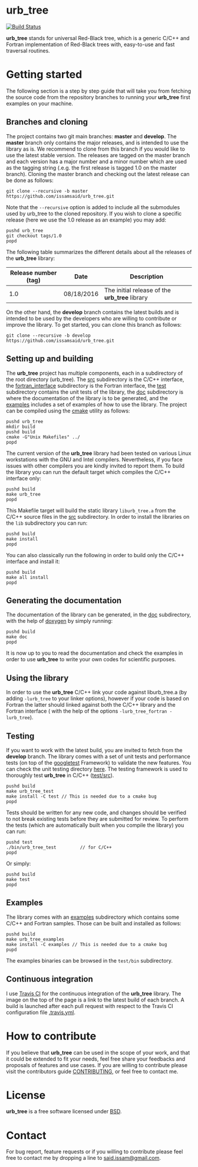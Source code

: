 # urb_tree
[![Build Status](https://travis-ci.org/issamsaid/urb_tree.svg?branch=master)](https://travis-ci.org/issamsaid/urb_tree)

<b>urb_tree</b> stands for universal Red-Black tree, which is a generic C/C++ 
and Fortran implementation of Red-Black trees with, easy-to-use and fast 
traversal routines. 

# Getting started
The following section is a step by step guide that will take you from fetching
the source code from the repository branches to running your <b>urb_tree</b> first 
examples on your machine.

## Branches and cloning
The project contains two git main branches: **master** and **develop**. 
The **master** branch only contains the major releases, and 
is intended to use the library as is.
We recommend to clone from this branch if you would like to use 
the latest stable version. 
The releases are tagged on the master branch and each version has a major
number and a minor number which are used as the tagging string (.e.g. the 
first release is tagged 1.0 on the master branch).
Cloning the master branch and checking out the latest release can
be done as follows:
```
git clone --recursive -b master https://github.com/issamsaid/urb_tree.git
```
Note that the `--recursive` option is added to include all the submodules used
by urb_tree to the cloned repository. 
If you wish to clone a specific release (here we use the 1.0 release as
an example) you may add:
```
pushd urb_tree
git checkout tags/1.0
popd
``` 
The following table summarizes the different details about all the 
releases of the <b>urb_tree</b> library:</br>

Release number (tag)  | Date         | Description                                    
--------------------- | ------------ | -----------------------------------------------
1.0                   | 08/18/2016   | The initial release of the <b>urb_tree</b> library

On the other hand, the **develop** branch contains the latest builds and is
intended to be used by the developers who are willing to contribute or improve 
the library. To get started, you can clone this branch as follows:
```
git clone --recursive -b develop https://github.com/issamsaid/urb_tree.git
```

## Setting up and building
The <b>urb_tree</b> project has multiple components, each in a subdirectory of the
root directory (urb_tree). The [src](https://github.com/issamsaid/urb_tree/tree/master/src)
subdirectory is the C/C++ interface, the 
[fortran_interface](https://github.com/issamsaid/urb_tree/tree/master/fortran_interface)
subdirectory is the Fortran interface, the 
[test](https://github.com/issamsaid/urb_tree/tree/master/test) subdirectory contains
 the unit tests of the library, 
 the [doc](https://github.com/issamsaid/urb_tree/tree/master/doc) subdirectory is 
 where the documentation of the library is to be generated,
 and the [examples](https://github.com/issamsaid/urb_tree/tree/master/examples) includes a set of examples of how to use the library.
The project can be compiled using the [cmake](https://cmake.org/) utility
 as follows:
```
pushd urb_tree
mkdir build
pushd build
cmake -G"Unix Makefiles" ../
popd
```
The current version of the <b>urb_tree</b> library had been tested on various Linux 
workstations with the GNU and Intel compilers. Nevertheless, if you face issues 
with other compilers you are kindly invited to report them.
To build the library you can run the default target which compiles the C/C++ 
interface only:
```
pushd build
make urb_tree
popd 
```
This Makefile target will build the static library `liburb_tree.a` from the C/C++ 
source files in the [src](https://github.com/issamsaid/urb_tree/tree/master/src)
subdirectory. 
In order to install the libraries on the `lib` subdirectory you can run:
```
pushd build
make install
popd
```
You can also classically run the following in order to build only the 
C/C++ interface and install it:
```
pushd build
make all install
popd
```

## Generating the documentation
The documentation of the library can be generated, in the [doc](https://github.com/issamsaid/urb_tree/tree/master/doc) subdirectory,
with the help of [doxygen](http://www.stack.nl/~dimitri/doxygen/) by simply running:
```
pushd build
make doc
popd
```
It is now up to you to read the documentation and check the examples in order 
to use <b>urb_tree</b> to write your own codes for scientific purposes.

## Using the library
In order to use the <b>urb_tree</b> C/C++ link your code against liburb_tree.a 
(by adding `-lurb_tree` to your linker options), 
however if your code is based on Fortran the 
latter should linked against both the C/C++ library and the Fortran interface (
with the help of the options `-lurb_tree_fortran -lurb_tree`).<br/>

## Testing
If you want to work with the latest build, you are invited to fetch from the 
**develop** branch. The library comes with a set of unit tests and performance 
tests (on top of the [googletest](https://github.com/google/googletest/) 
Framework) to validate the new features. You can check the unit testing 
directory [here](https://github.com/issamsaid/urb_tree/tree/master/test).
The testing framework is used to thoroughly test <b>urb_tree</b> in C/C++ 
([test/src](https://github.com/issamsaid/urb_tree/tree/master/test/src)). 
```
pushd build
make urb_tree_test
make install -C test // This is needed due to a cmake bug
popd
```
Tests should be written for any new code, and changes should be verified to not 
break existing tests before they are submitted for review. 
To perform the tests (which are automatically built when you compile
the library) you can run:
```
pushd test
./bin/urb_tree_test         // for C/C++
popd
```
Or simply:
```
pushd build
make test
popd
```

## Examples
The library comes with an 
[examples](https://github.com/issamsaid/urb_tree/tree/master/examples)
subdirectory which contains some C/C++ and Fortran samples. Those can be built
and installed as follows:
```
pushd build
make urb_tree_examples
make install -C examples // This is needed due to a cmake bug
pupd
```
The examples binaries can be browsed in the `test/bin` subdirectory.

## Continuous integration
I use [Travis CI](https://travis-ci.org/issamsaid/urb_tree) for the continuous 
integration of the <b>urb_tree</b> library. The image on the top of the page is a
link to the latest build of each branch.
A build is launched after each pull request with respect to the Travis CI 
configuration file 
[.travis.yml](https://github.com/issamsaid/urb_tree/tree/master/.travis.yml).

# How to contribute
If you believe that <b>urb_tree</b> can be used in the scope of your work,
and that it could be extended to fit your needs, feel free share 
your feedbacks and proposals of features and use cases. 
If you are willing to contribute please visit the contributors guide
[CONTRIBUTING](https://github.com/issamsaid/urb_tree/tree/master/CONTRIBUTING.md),
or feel free to contact me.

# License
<b>urb_tree</b> is a free software licensed under 
[BSD](https://github.com/issamsaid/urb_tree/tree/master/LICENSE.md).

# Contact
For bug report, feature requests or if you willing to contribute please 
feel free to contact me by dropping a line to said.issam@gmail.com.